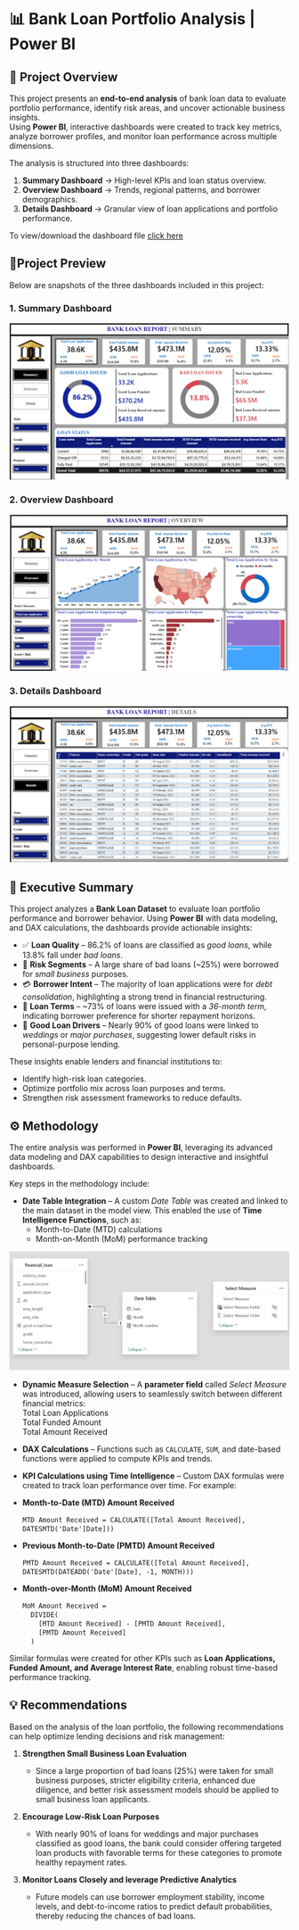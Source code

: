 # 📊 Bank Loan Portfolio Analysis | Power BI

## 📝 Project Overview
This project presents an **end-to-end analysis** of bank loan data to evaluate portfolio performance, identify risk areas, and uncover actionable business insights.  
Using **Power BI**, interactive dashboards were created to track key metrics, analyze borrower profiles, and monitor loan performance across multiple dimensions.  

The analysis is structured into three dashboards:  
1. **Summary Dashboard** → High-level KPIs and loan status overview.  
2. **Overview Dashboard** → Trends, regional patterns, and borrower demographics.  
3. **Details Dashboard** → Granular view of loan applications and portfolio performance.

To view/download the dashboard file [click here](https://github.com/ManishKukreja98/Bank-loan-analysis-powerbi/blob/11b089d19e5957e9e7d6e0f88a3fcb68bfe851c0/Main-files/Bank%20loan%20report%20powerbi%20dashboard.pbix)

##  📌Project Preview

Below are snapshots of the three dashboards included in this project:  

### 1. Summary Dashboard

 ![summary](https://github.com/ManishKukreja98/Bank-loan-analysis-powerbi/blob/11b089d19e5957e9e7d6e0f88a3fcb68bfe851c0/Assets/Screenshot%20dashboard1%20.png)
  
### 2. Overview Dashboard  

![Overview](https://github.com/ManishKukreja98/Bank-loan-analysis-powerbi/blob/11b089d19e5957e9e7d6e0f88a3fcb68bfe851c0/Assets/Screenshot%20dashboard2.png)
  
### 3. Details Dashboard

![Details](https://github.com/ManishKukreja98/Bank-loan-analysis-powerbi/blob/11b089d19e5957e9e7d6e0f88a3fcb68bfe851c0/Assets/Screenshot%20dashboard%203.png)

## 📝 Executive Summary  

This project analyzes a **Bank Loan Dataset** to evaluate loan portfolio performance and borrower behavior. Using **Power BI** with data modeling, and DAX calculations, the dashboards provide actionable insights:  

- ✅ **Loan Quality** – 86.2% of loans are classified as *good loans*, while 13.8% fall under *bad loans*.  
- 🏢 **Risk Segments** – A large share of bad loans (~25%) were borrowed for *small business* purposes.  
- 💳 **Borrower Intent** – The majority of loan applications were for *debt consolidation*, highlighting a strong trend in financial restructuring.  
- 📆 **Loan Terms** – ~73% of loans were issued with a *36-month term*, indicating borrower preference for shorter repayment horizons.  
- 💍 **Good Loan Drivers** – Nearly 90% of good loans were linked to *weddings* or *major purchases*, suggesting lower default risks in personal-purpose lending.  

These insights enable lenders and financial institutions to:  
-  Identify high-risk loan categories.  
-  Optimize portfolio mix across loan purposes and terms.  
-  Strengthen risk assessment frameworks to reduce defaults.  

## ⚙️ Methodology  

The entire analysis was performed in **Power BI**, leveraging its advanced data modeling and DAX capabilities to design interactive and insightful dashboards.  

Key steps in the methodology include:  

- **Date Table Integration** – A custom *Date Table* was created and linked to the main dataset in the model view. This enabled the use of **Time Intelligence Functions**, such as:  
  - Month-to-Date (MTD) calculations  
  - Month-on-Month (MoM) performance tracking
 
![Data Model](https://github.com/ManishKukreja98/Bank-loan-analysis-powerbi/blob/11b089d19e5957e9e7d6e0f88a3fcb68bfe851c0/Assets/Screenshot%20of%20data%20model.png) 

-  **Dynamic Measure Selection** – A **parameter field** called *Select Measure* was introduced, allowing users to seamlessly switch between different financial metrics:  
    Total Loan Applications  
    Total Funded Amount  
    Total Amount Received  

-  **DAX Calculations** – Functions such as `CALCULATE`, `SUM`, and date-based functions were applied to compute KPIs and trends.  

-  **KPI Calculations using Time Intelligence** – Custom DAX formulas were created to track loan performance over time. For example:  

  - **Month-to-Date (MTD) Amount Received**  
    ```DAX
    MTD Amount Received = CALCULATE([Total Amount Received], DATESMTD('Date'[Date]))
    ```

  - **Previous Month-to-Date (PMTD) Amount Received**  
    ```DAX
    PMTD Amount Received = CALCULATE([Total Amount Received], DATESMTD(DATEADD('Date'[Date], -1, MONTH)))
    ```

  - **Month-over-Month (MoM) Amount Received**  
    ```DAX
    MoM Amount Received = 
      DIVIDE(
        [MTD Amount Received] - [PMTD Amount Received],
        [PMTD Amount Received]
      )
    ```

  Similar formulas were created for other KPIs such as **Loan Applications, Funded Amount, and Average Interest Rate**, enabling robust time-based performance tracking.

## 💡 Recommendations  

Based on the analysis of the loan portfolio, the following recommendations can help optimize lending decisions and risk management:  

1. **Strengthen Small Business Loan Evaluation** 
   - Since a large proportion of bad loans (25%) were taken for small business purposes, stricter eligibility criteria, enhanced due diligence, and better risk assessment models should be applied to small business loan applicants.  

2. **Encourage Low-Risk Loan Purposes** 
   - With nearly 90% of loans for weddings and major purchases classified as good loans, the bank could consider offering targeted loan products with favorable terms for these categories to promote healthy repayment rates.  

3. **Monitor Loans Closely and leverage Predictive Analytics** 
   - Future models can use borrower employment stability, income levels, and debt-to-income ratios to predict default probabilities, thereby reducing the chances of bad loans.  

